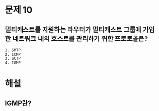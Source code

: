 # 문제 10
## 멀티캐스트를 지원하는 라우터가 멀티캐스트 그룹에 가입한 네트워크 내의 호스트를 관리하기 위한 프로토콜은?
	1. SMTP 
	2. ICMP
	3. SCTP
	4. IGMP


# 해설
## IGMP란?

<!--stackedit_data:
eyJoaXN0b3J5IjpbLTM0ODY2NjAxNF19
-->